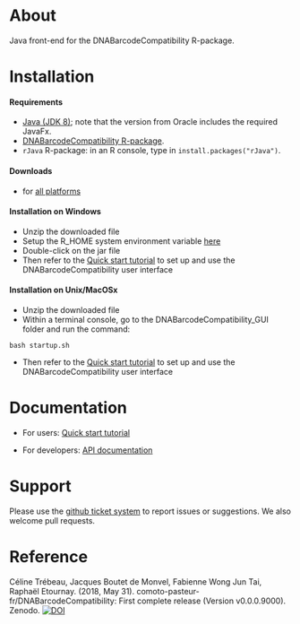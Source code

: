 About
=================

Java front-end for the DNABarcodeCompatibility R-package.


Installation 
================

#### Requirements

* [Java (JDK 8)](http://www.oracle.com/technetwork/java/javase/downloads/jdk8-downloads-2133151.html); note that the version from Oracle includes the required JavaFx.
* [DNABarcodeCompatibility R-package](https://github.com/comoto-pasteur-fr/DNABarcodeCompatibility#installation).
* `rJava` R-package: in an R console, type in `install.packages("rJava")`. 


#### Downloads 

* for [all platforms](https://www.dropbox.com/s/btkw1o8ma9ao41c/DNABarcodeCompatibility_GUI.zip?dl=0)

#### Installation on Windows 

* Unzip the downloaded file
* Setup the R_HOME system environment variable [here](https://comoto-pasteur-fr.github.io/DNABarcodeCompatibility_GUI/installation/windows/set_RHOME.html)
* Double-click on the jar file 
* Then refer to the [Quick start tutorial](https://comoto-pasteur-fr.github.io/DNABarcodeCompatibility_GUI/quickstart_tutorial/quickStartTutorial.pdf) to set up and use the DNABarcodeCompatibility user interface

#### Installation on Unix/MacOSx

* Unzip the downloaded file
* Within a terminal console, go to the DNABarcodeCompatibility_GUI folder and run the command:
```
bash startup.sh
```
* Then refer to the [Quick start tutorial](https://comoto-pasteur-fr.github.io/DNABarcodeCompatibility_GUI/quickstart_tutorial/quickStartTutorial.pdf) to set up and use the DNABarcodeCompatibility user interface

Documentation
================

* For users: [Quick start tutorial](https://comoto-pasteur-fr.github.io/DNABarcodeCompatibility_GUI/quickstart_tutorial/quickStartTutorial.pdf)

* For developers: [API documentation](https://comoto-pasteur-fr.github.io/DNABarcodeCompatibility_GUI/)


Support
=========

Please use the [github ticket system](https://github.com/comoto-pasteur-fr/DNABarcodeCompatibility_GUI/issues) to report issues or suggestions. 
We also welcome pull requests.



Reference
==========

Céline Trébeau, Jacques Boutet de Monvel, Fabienne Wong Jun Tai, Raphaël Etournay. (2018, May 31). comoto-pasteur-fr/DNABarcodeCompatibility: First complete release (Version v0.0.0.9000). Zenodo. [![DOI](https://zenodo.org/badge/DOI/10.5281/zenodo.1256863.svg)](https://doi.org/10.5281/zenodo.1256863)


